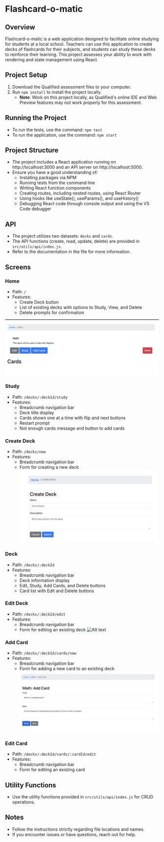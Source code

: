 # Flashcard-o-matic

## Overview
Flashcard-o-matic is a web application designed to facilitate online studying for students at a local school. Teachers can use this application to create decks of flashcards for their subjects, and students can study these decks to reinforce their learning. This project assesses your ability to work with rendering and state management using React.

## Project Setup
1. Download the Qualified assessment files to your computer.
2. Run `npm install` to install the project locally.
   - **Note**: Work on this project locally, as Qualified's online IDE and Web Preview features may not work properly for this assessment.

## Running the Project
- To run the tests, use the command: `npm test`
- To run the application, use the command: `npm start`

## Project Structure
- The project includes a React application running on http://localhost:3000 and an API server on http://localhost:5000.
- Ensure you have a good understanding of:
  - Installing packages via NPM
  - Running tests from the command line
  - Writing React function components
  - Creating routes, including nested routes, using React Router
  - Using hooks like useState(), useParams(), and useHistory()
  - Debugging React code through console output and using the VS Code debugger

## API
- The project utilizes two datasets: `decks` and `cards`.
- The API functions (create, read, update, delete) are provided in `src/utils/api/index.js`.
- Refer to the documentation in the file for more information.

## Screens
### Home
- Path: `/`
- Features:
  - Create Deck button
  - List of existing decks with options to Study, View, and Delete
  - Delete prompts for confirmation

![Alt text](./src/images/deck.png)


### Study
- Path: `/decks/:deckId/study`
- Features:
  - Breadcrumb navigation bar
  - Deck title display
  - Cards shown one at a time with flip and next buttons
  - Restart prompt
  - Not enough cards message and button to add cards

### Create Deck
- Path: `/decks/new`
- Features:
  - Breadcrumb navigation bar
  - Form for creating a new deck
![Alt text](./src/images/createDeck.png)

### Deck
- Path: `/decks/:deckId`
- Features:
  - Breadcrumb navigation bar
  - Deck information display
  - Edit, Study, Add Cards, and Delete buttons
  - Card list with Edit and Delete buttons

### Edit Deck
- Path: `/decks/:deckId/edit`
- Features:
  - Breadcrumb navigation bar
  - Form for editing an existing deck
![Alt text](./src/images/editDeck.png)

### Add Card
- Path: `/decks/:deckId/cards/new`
- Features:
  - Breadcrumb navigation bar
  - Form for adding a new card to an existing deck
![Alt text](./src/images/addCard.png)

### Edit Card
- Path: `/decks/:deckId/cards/:cardId/edit`
- Features:
  - Breadcrumb navigation bar
  - Form for editing an existing card

## Utility Functions
- Use the utility functions provided in `src/utils/api/index.js` for CRUD operations.

## Notes
- Follow the instructions strictly regarding file locations and names.
- If you encounter issues or have questions, reach out for help.
